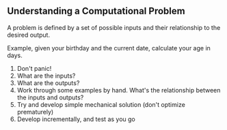 ## Understanding a Computational Problem
A problem is defined by a set of possible inputs and their relationship to the desired output.

Example, given your birthday and the current date, calculate your age in days.

1. Don't panic!
2. What are the inputs?
3. What are the outputs?
4. Work through some examples by hand. What's the relationship between the inputs and outputs?
5. Try and develop simple mechanical solution (don't optimize prematurely)
6. Develop incrementally, and test as you go
